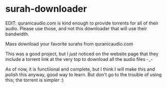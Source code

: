 # surah-downloader
EDIT: quranicaudio.com is kind enough to provide torrents for all of their audio. Please use those, and not this downloader that will use their bandwidth.

Mass download your favorite surahs from quranicaudio.com

This was a good project, but I *just* noticed on the website page that they include a torrent link at the very top to download all the audio files -_-

As of now, it is functiional and complete, but I think I will make this and polish this anyway, good way to learn. But don't go to the trouble of using this; the torrent is simpler :)
